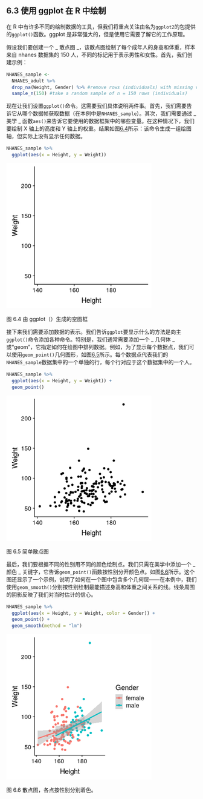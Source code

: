 ## 6.3 使用 ggplot 在 R 中绘制

在 R 中有许多不同的绘制数据的工具，但我们将重点关注由名为`ggplot2`的包提供的`ggplot()`函数。ggplot 是非常强大的，但是使用它需要了解它的工作原理。

假设我们要创建一个 _ 散点图 _，该散点图绘制了每个成年人的身高和体重，样本来自 nhanes 数据集的 150 人，不同的标记用于表示男性和女性。首先，我们创建示例：

```r
NHANES_sample <- 
  NHANES_adult %>%
  drop_na(Weight, Gender) %>% #remove rows (individuals) with missing values for Weight and Gender
  sample_n(150) #take a random sample of n = 150 rows (individuals)
```

现在让我们设置`ggplot()`命令。这需要我们具体说明两件事。首先，我们需要告诉它从哪个数据帧获取数据（在本例中是`NHANES_sample`）。其次，我们需要通过 _ 美学 _ 函数`aes()`来告诉它要使用的数据框架中的哪些变量。在这种情况下，我们要绘制 X 轴上的高度和 Y 轴上的权重。结果如图[6.4](#fig:emptyPlot)所示：该命令生成一组绘图轴，但实际上没有显示任何数据。

```r
NHANES_sample %>%
  ggplot(aes(x = Height, y = Weight))
```

![Empty plot frame generated by ggplot()](img/file32.png)

图 6.4 由 ggplot（）生成的空图框

接下来我们需要添加数据的表示。我们告诉`ggplot`要显示什么的方法是向主`ggplot()`命令添加各种命令。特别是，我们通常需要添加一个 _ 几何体 _ 或“geom”，它指定如何在绘图中排列数据。例如，为了显示每个数据点，我们可以使用`geom_point()`几何图形，如图[6.5](#fig:simpleGeom)所示。每个数据点代表我们的`NHANES_sample`数据集中的一个单独的行，每个行对应于这个数据集中的一个人。

```r
NHANES_sample %>% 
  ggplot(aes(x = Height, y = Weight)) +
  geom_point()
```

![Simple scatter plot](img/file33.png)

图 6.5 简单散点图

最后，我们要根据不同的性别用不同的颜色绘制点。我们只需在美学中添加一个 _ 颜色 _ 关键字，它告诉`geom_point()`函数按性别分开颜色点。如图[6.6](#fig:colorPoints)所示。这个图还显示了一个示例，说明了如何在一个图中包含多个几何层——在本例中，我们使用`geom_smooth()`分别按性别绘制最能描述身高和体重之间关系的线。线条周围的阴影反映了我们对当时估计的信心。

```r
NHANES_sample %>% 
  ggplot(aes(x = Height, y = Weight, color = Gender)) +
  geom_point() +
  geom_smooth(method = "lm")
```

![Scatterplot with points separately colored by Gender.](img/file34.png)

图 6.6 散点图，各点按性别分别着色。